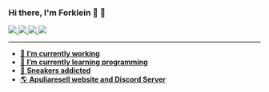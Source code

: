 ### Hi there, I'm Forklein :rocket: 👋

<a href="https://www.html.it/"><img src="https://img.shields.io/badge/HTML5-E34F26?style=for-the-badge&logo=html5&logoColor=white"> <img src="https://img.shields.io/badge/CSS3-1572B6?style=for-the-badge&logo=css3&logoColor=white"> <img src="https://img.shields.io/badge/JavaScript-F7DF1E?style=for-the-badge&logo=javascript&logoColor=black"> <img src="https://img.shields.io/badge/Python-14354C?style=for-the-badge&logo=python&logoColor=white">

<hr>

- 🔭 <b>I’m currently working</b>
- 🌱 <b>I’m currently learning programming</b>
- :snake: <b>Sneakers addicted</b>
- :earth_americas: <b>Apuliaresell website and Discord Server</b>
